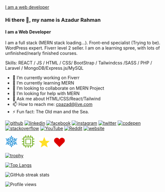 [I am a web developer](https://postimg.cc/YvR6Y4y5)
### Hi there 👋, my name is Azadur Rahman
#### I am a Web Developer


I am a full stack (MERN stack loading...). Front-end specialist (Trying to be). WordPress expert. Fiverr level 2 seller. I am on a learning spree, with lots of unfinished/nearly finished courses.  

Skills:  REACT / JS / HTML / CSS/ BootStrap / Tailwindcss /SASS / PHP / Laravel / MongoDB/Express.js/MySQL

- 🔭 I’m currently working on Fiverr 
- 🌱 I’m currently learning MERN 
- 👯 I’m looking to collaborate on MERN Project 
- 🤔 I’m looking for help with MERN 
- 💬 Ask me about HTML/CSS/React/Tailwind 
- 📫 How to reach me: cpazad@live.com 
- ⚡ Fun fact: The Old man and the Sea.  


[<img src='https://cdn.jsdelivr.net/npm/simple-icons@3.0.1/icons/github.svg' alt='github' height='40'>](https://github.com/cpazad)  [<img src='https://cdn.jsdelivr.net/npm/simple-icons@3.0.1/icons/linkedin.svg' alt='linkedin' height='40'>](https://www.linkedin.com/in/cpazad/)  [<img src='https://cdn.jsdelivr.net/npm/simple-icons@3.0.1/icons/facebook.svg' alt='facebook' height='40'>](https://www.facebook.com/#)  [<img src='https://cdn.jsdelivr.net/npm/simple-icons@3.0.1/icons/instagram.svg' alt='instagram' height='40'>](https://www.instagram.com/#/)  [<img src='https://cdn.jsdelivr.net/npm/simple-icons@3.0.1/icons/twitter.svg' alt='twitter' height='40'>](https://twitter.com/#)  [<img src='https://cdn.jsdelivr.net/npm/simple-icons@3.0.1/icons/codepen.svg' alt='codepen' height='40'>](https://codepen.io/#)  [<img src='https://cdn.jsdelivr.net/npm/simple-icons@3.0.1/icons/stackoverflow.svg' alt='stackoverflow' height='40'>](https://stackoverflow.com/users/#)  [<img src='https://cdn.jsdelivr.net/npm/simple-icons@3.0.1/icons/youtube.svg' alt='YouTube' height='40'>](https://www.youtube.com/channel/#)  [<img src='https://cdn.jsdelivr.net/npm/simple-icons@3.0.1/icons/reddit.svg' alt='Reddit' height='40'>](https://www.reddit.com/user/#)  [<img src='https://cdn.jsdelivr.net/npm/simple-icons@3.0.1/icons/icloud.svg' alt='website' height='40'>](#)  

<a href='https://archiveprogram.github.com/'><img src='https://raw.githubusercontent.com/acervenky/animated-github-badges/master/assets/acbadge.gif' width='40' height='40'></a> <a href='https://docs.github.com/en/developers'><img src='https://raw.githubusercontent.com/acervenky/animated-github-badges/master/assets/devbadge.gif' width='40' height='40'></a> <a href='https://stars.github.com/'><img src='https://raw.githubusercontent.com/acervenky/animated-github-badges/master/assets/starbadge.gif' width='35' height='35'></a> <a href='https://docs.github.com/en/github/supporting-the-open-source-community-with-github-sponsors'><img src='https://raw.githubusercontent.com/acervenky/animated-github-badges/master/assets/sponsorbadge.gif' width='35' height='35'></a> 

[![trophy](https://github-profile-trophy.vercel.app/?username=cpazad)](https://github.com/ryo-ma/github-profile-trophy)

[![Top Langs](https://github-readme-stats.vercel.app/api/top-langs/?username=cpazad)](https://github.com/anuraghazra/github-readme-stats)

![GitHub streak stats](https://streak-stats.demolab.com/?user=cpazad)  

![Profile views](https://gpvc.arturio.dev/cpazad)  
